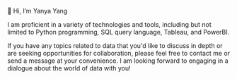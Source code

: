 👋 Hi, I’m Yanya Yang

I am proficient in a variety of technologies and tools, including but not limited to Python programming, SQL query language, Tableau, and PowerBI.

If you have any topics related to data that you'd like to discuss in depth or are seeking opportunities for collaboration, please feel free to contact me or send a message at your convenience. I am looking forward to engaging in a dialogue about the world of data with you!
